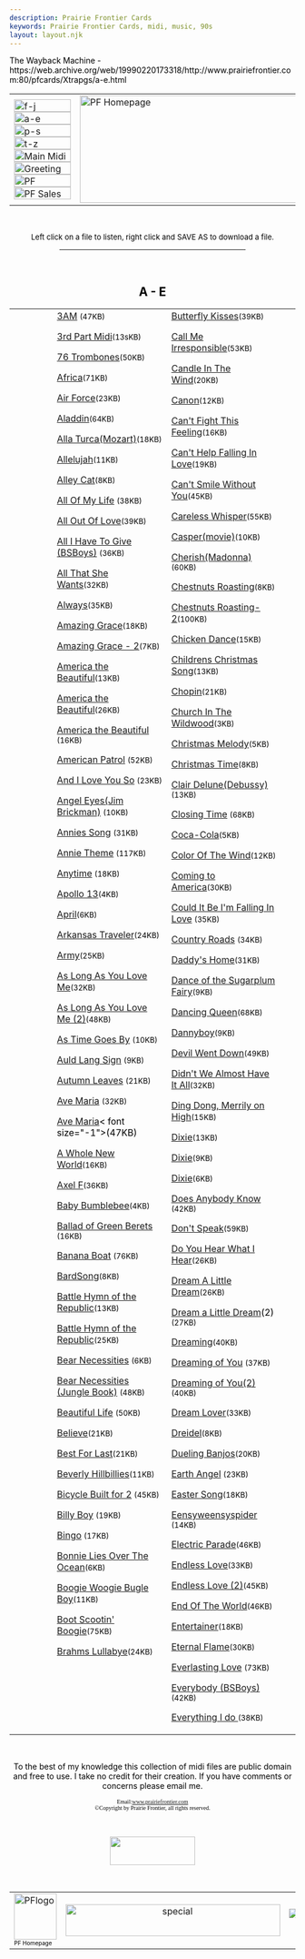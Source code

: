 ```yaml
---
description: Prairie Frontier Cards
keywords: Prairie Frontier Cards, midi, music, 90s
layout: layout.njk
---
```

<body background="/assets/prairiefrontier/images/embossbkgd1.jpg" link="Navy" text="Black" vlink="purple"><!-- BEGIN WAYBACK TOOLBAR INSERT -->
<script>__wm.rw(0);</script>
<div id="wm-ipp-base" lang="en" style="display:none;direction:ltr;">
<div id="wm-ipp" style="position:fixed;left:0;top:0;right:0;">
<div id="donato" style="position:relative;width:100%;">
<div id="donato-base">
<iframe frameborder="0" id="donato-if" scrolling="no" src="https://archive.org/includes/donate.php?as_page=1&amp;platform=wb&amp;referer=https%3A//web.archive.org/web/19990220173318/http%3A//www.prairiefrontier.com/pfcards/Xtrapgs/a-e.html" style="width:100%; height:100%">
</iframe>
</div>
</div><div id="wm-ipp-inside">
<div id="wm-toolbar" style="position:relative;display:flex;flex-flow:row nowrap;justify-content:space-between;">
<div id="wm-logo" style="/*width:110px;*/padding-top:12px;">
<a href="/web/" title="Wayback Machine home page"><img alt="Wayback Machine" border="0" src="https://web-static.archive.org/_static/images/toolbar/wayback-toolbar-logo-200.png" srcset="https://web-static.archive.org/_static/images/toolbar/wayback-toolbar-logo-100.png, https://web-static.archive.org/_static/images/toolbar/wayback-toolbar-logo-150.png 1.5x, https://web-static.archive.org/_static/images/toolbar/wayback-toolbar-logo-200.png 2x" style="width:100px"/></a>
</div>
<div class="c" style="display:flex;flex-flow:column nowrap;justify-content:space-between;flex:1;">
<form action="/web/submit" class="u" id="wmtb" method="get" name="wmtb" style="display:flex;flex-direction:row;flex-wrap:nowrap;" target="_top"><input id="wmtbURL" name="url" onfocus="this.focus();this.select();" style="flex:1;" type="text" value="http://www.prairiefrontier.com/pfcards/Xtrapgs/a-e.html"/><input name="type" type="hidden" value="replay"/><input name="date" type="hidden" value="19990220173318"/><input type="submit" value="Go"/>
</form>
<div style="display:flex;flex-flow:row nowrap;align-items:flex-end;">
<div class="s" id="wm-nav-captures" style="flex:1;">
<a class="t" href="/web/19990220173318*/http://www.prairiefrontier.com/pfcards/Xtrapgs/a-e.html" title="See a list of every capture for this URL">3 captures</a>
<div class="r" title="Timespan for captures of this URL">01 Dec 1998 - 03 May 1999</div>
</div>
<div class="k">
<a href="" id="wm-graph-anchor">
<div id="wm-ipp-sparkline" style="position: relative" title="Explore captures for this URL">
<canvas border="0" height="27" id="wm-sparkline-canvas" width="700"></canvas>
</div>
</a>
</div>
</div>
</div>
<div class="n">
<table>
<tbody>
<!-- NEXT/PREV MONTH NAV AND MONTH INDICATOR -->
<tr class="m">
<td class="b" nowrap="nowrap"><a href="https://web.archive.org/web/19981201035156/http://www.prairiefrontier.com:80/pfcards/Xtrapgs/a-e.html" title="01 Dec 1998"><strong>Dec</strong></a></td>
<td class="c" id="displayMonthEl" title="You are here: 17:33:18 Feb 20, 1999">FEB</td>
<td class="f" nowrap="nowrap"><a href="https://web.archive.org/web/19990503195521/http://www.prairiefrontier.com:80/pfcards/Xtrapgs/a-e.html" title="03 May 1999"><strong>May</strong></a></td>
</tr>
<!-- NEXT/PREV CAPTURE NAV AND DAY OF MONTH INDICATOR -->
<tr class="d">
<td class="b" nowrap="nowrap"><a href="https://web.archive.org/web/19981201035156/http://www.prairiefrontier.com:80/pfcards/Xtrapgs/a-e.html" title="03:51:56 Dec 01, 1998"><img alt="Previous capture" border="0" height="16" src="https://web-static.archive.org/_static/images/toolbar/wm_tb_prv_on.png" width="14"/></a></td>
<td class="c" id="displayDayEl" style="width:34px;font-size:22px;white-space:nowrap;" title="You are here: 17:33:18 Feb 20, 1999">20</td>
<td class="f" nowrap="nowrap"><a href="https://web.archive.org/web/19990503195521/http://www.prairiefrontier.com:80/pfcards/Xtrapgs/a-e.html" title="19:55:21 May 03, 1999"><img alt="Next capture" border="0" height="16" src="https://web-static.archive.org/_static/images/toolbar/wm_tb_nxt_on.png" width="14"/></a></td>
</tr>
<!-- NEXT/PREV YEAR NAV AND YEAR INDICATOR -->
<tr class="y">
<td class="b" nowrap="nowrap">1998</td>
<td class="c" id="displayYearEl" title="You are here: 17:33:18 Feb 20, 1999">1999</td>
<td class="f" nowrap="nowrap">2000</td>
</tr>
</tbody>
</table>
</div>
<div class="r" style="display:flex;flex-flow:column nowrap;align-items:flex-end;justify-content:space-between;">
<div id="wm-btns" style="text-align:right;height:23px;">
<span class="xxs">
<div id="wm-save-snapshot-success">success</div>
<div id="wm-save-snapshot-fail">fail</div>
<a href="#" id="wm-save-snapshot-open" title="Share via My Web Archive">
<span class="iconochive-web"></span>
</a>
<a href="https://archive.org/account/login.php" id="wm-sign-in" title="Sign In">
<span class="iconochive-person"></span>
</a>
<span class="iconochive-web" id="wm-save-snapshot-in-progress"></span>
</span>
<a class="xxs" href="http://faq.web.archive.org/" style="top:-6px;" title="Get some help using the Wayback Machine"><span class="iconochive-question" style="color:rgb(87,186,244);font-size:160%;"></span></a>
<a href="#close" id="wm-tb-close" style="top:-2px;" title="Close the toolbar"><span class="iconochive-remove-circle" style="color:#888888;font-size:240%;"></span></a>
</div>
<div class="xxs" id="wm-share">
<a href="/web/19990220173318/http://web.archive.org/screenshot/http://www.prairiefrontier.com/pfcards/Xtrapgs/a-e.html" id="wm-screenshot" title="screenshot">
<span class="wm-icon-screen-shot"></span>
</a>
<a href="#" id="wm-video" title="video">
<span class="iconochive-movies"></span>
</a>
<a data-url="https://web.archive.org/web/19990220173318/http://www.prairiefrontier.com:80/pfcards/Xtrapgs/a-e.html" href="#" id="wm-share-facebook" style="margin-right:5px;" target="_blank" title="Share on Facebook"><span class="iconochive-facebook" style="color:#3b5998;font-size:160%;"></span></a>
<a data-url="https://web.archive.org/web/19990220173318/http://www.prairiefrontier.com:80/pfcards/Xtrapgs/a-e.html" href="#" id="wm-share-twitter" style="margin-right:5px;" target="_blank" title="Share on Twitter"><span class="iconochive-twitter" style="color:#1dcaff;font-size:160%;"></span></a>
</div>
<div style="padding-right:2px;text-align:right;white-space:nowrap;">
<a class="wm-btn wm-closed" href="#expand" id="wm-expand" onclick="__wm.ex(event);return false;"><span class="iconochive-down-solid" id="wm-expand-icon"></span> <span class="xxs" style="font-size:80%;">About this capture</span></a>
</div>
</div>
</div>
<div id="wm-capinfo" style="border-top:1px solid #777;display:none; overflow: hidden">
<div id="wm-capinfo-notice" source="api"></div>
<div id="wm-capinfo-collected-by">
<div style="background-color:#666;color:#fff;font-weight:bold;text-align:center">COLLECTED BY</div>
<div id="wm-collected-by-content" style="padding:3px;position:relative">
<div style="display:inline-block;vertical-align:top;width:50%;">
<span class="c-logo" style="background-image:url(https://archive.org/services/img/alexacrawls);"></span>
		Organization: <a href="https://archive.org/details/alexacrawls" style="color:#33f;" target="_new"><span class="wm-title">Alexa Crawls</span></a>
<div style="max-height:75px;overflow:hidden;position:relative;">
<div style="position:absolute;top:0;left:0;width:100%;height:75px;background:linear-gradient(to bottom,rgba(255,255,255,0) 0%,rgba(255,255,255,0) 90%,rgba(255,255,255,255) 100%);"></div>
	  Starting in 1996, <a href="http://www.alexa.com/">Alexa Internet</a> has been donating their crawl data to the Internet Archive.  Flowing in every day, these data are added to the <a href="http://web.archive.org/">Wayback Machine</a> after an embargo period.
	</div>
</div>
<div style="display:inline-block;vertical-align:top;width:49%;">
<span class="c-logo" style="background-image:url(https://archive.org/services/img/greencrawl)"></span>
<div>Collection: <a href="https://archive.org/details/greencrawl" style="color:#33f;" target="_new"><span class="wm-title">Green Crawl</span></a></div>
<div style="max-height:75px;overflow:hidden;position:relative;">
<div style="position:absolute;top:0;left:0;width:100%;height:75px;background:linear-gradient(to bottom,rgba(255,255,255,0) 0%,rgba(255,255,255,0) 90%,rgba(255,255,255,255) 100%);"></div>
	  Crawl data donated by Alexa Internet. This data is currently not publicly accessible.
	</div>
</div>
</div>
</div>
<div id="wm-capinfo-timestamps">
<div style="background-color:#666;color:#fff;font-weight:bold;text-align:center" title="Timestamps for the elements of this page">TIMESTAMPS</div>
<div>
<div id="wm-capresources" style="margin:0 5px 5px 5px;max-height:250px;overflow-y:scroll !important"></div>
<div id="wm-capresources-loading" style="text-align:left;margin:0 20px 5px 5px;display:none"><img alt="loading" src="https://web-static.archive.org/_static/images/loading.gif"/></div>
</div>
</div>
</div></div></div></div><div id="wm-ipp-print">The Wayback Machine - https://web.archive.org/web/19990220173318/http://www.prairiefrontier.com:80/pfcards/Xtrapgs/a-e.html</div>
<script type="text/javascript">//<![CDATA[
__wm.bt(700,27,25,2,"web","http://www.prairiefrontier.com/pfcards/Xtrapgs/a-e.html","19990220173318",1996,"https://web-static.archive.org/_static/",["https://web-static.archive.org/_static/css/banner-styles.css?v=S1zqJCYt","https://web-static.archive.org/_static/css/iconochive.css?v=qtvMKcIJ"], false);
  __wm.rw(1);
//]]></script>
<!-- END WAYBACK TOOLBAR INSERT -->
<table width="100%">
<tr>
<td width="30%">
<a href="f-j.html"><img alt="f-j" border="0" height="22" src="/assets/prairiefrontier/images/f-j.jpg" width="100"/></a><br/>
<a href="k-o.html"><img alt="a-e" border="0" height="22" src="/assets/prairiefrontier/images/k-o.jpg" width="100"/></a><br/>
<a href="p-s.html"><img alt="p-s" border="0" height="22" src="/assets/prairiefrontier/images/p-s.jpg" width="100"/></a><br/>
<a href="t-z.html"><img alt="t-z" border="0" height="22" src="/assets/prairiefrontier/images/t-z.jpg" width="100"/></a><br/>
<a href="midi.html"><img alt="Main Midi" border="0" height="22" src="/assets/prairiefrontier/images/mainmidy.jpg" width="100"/></a><br/>
<a href="/web/19990220173318/http://www.prairiefrontier.com/pfcards/index.html"><img alt="Greeting Cards" border="0" height="22" src="/assets/prairiefrontier/images/pfcardsy.jpg" width="100"/></a><br/>
<a href="/web/19990220173318/http://www.prairiefrontier.com/index.html"><img alt="PF Homepage" border="0" height="22" src="/assets/prairiefrontier/images/homey.jpg" width="100"/></a><br/>
<a href="/web/19990220173318/http://www.prairiefrontier.com/pages/sales.html"><img alt="PF Sales" border="0" height="22" src="/assets/prairiefrontier/images/salesy.jpg" width="100"/></a><br/></td>
<td width="40%"><a href="/web/19990220173318/http://www.prairiefrontier.com/pfcards/index.html"><img alt="PF Homepage" border="0" height="189" src="/assets/prairiefrontier/images/midibana.gif" width="413"/></a></td>
<td width="30%"></td>
</tr>
</table>
<p><br/><p><center><font size="-1">Left click on a file to listen, right click and SAVE AS to download a file.</font>
<hr width="65%"/></center>
<p><br/>
<center><h2>A - E</h2></center>
<table width="100%">
<tr>
<td width="15%"></td>
<td valign="top" width="40%">
<a href="/assets/prairiefrontier/midi/3am_matchbox20.mid">3AM</a> <font size="-1">(47KB)</font><p>
<a href="/assets/prairiefrontier/midi/3rdpart.mid">3rd Part Midi</a><font size="-1">(13sKB)</font><p>
<a href="/assets/prairiefrontier/midi/1-76tromb.mid">76 Trombones</a><font size="-1">(50KB)</font><p>
<a href="/assets/prairiefrontier/midi/africa.mid">Africa</a><font size="-1">(71KB)</font><p>
<a href="/assets/prairiefrontier/midi/1airforce.mid">Air Force</a><font size="-1">(23KB)</font><p>
<a href="/assets/prairiefrontier/midi/aladdin.mid">Aladdin</a><font size="-1">(64KB)</font><p>
<a href="/assets/prairiefrontier/midi/allaturca_mozart.mid">Alla Turca(Mozart)</a><font size="-1">(18KB)</font><p>
<a href="/assets/prairiefrontier/midi/allelujah.mid">Allelujah</a><font size="-1">(11KB)</font><p>
<a href="/assets/prairiefrontier/midi/alleycat.mid">Alley Cat</a><font size="-1">(8KB)</font><p>
<a href="/assets/prairiefrontier/midi/allmylife-kcandjojo.mid">All Of My Life</a> <font size="-1">(38KB)</font><p>
<a href="/assets/prairiefrontier/midi/alloutoflv.mid">All Out Of Love</a><font size="-1">(39KB)</font><p>
<a href="/assets/prairiefrontier/midi/all_i_have_to_givebsb.mid">All I Have To Give (BSBoys)</a> <font size="-1">(36KB)</font><p>
<a href="/assets/prairiefrontier/midi/allthatshewants.mid">All That She Wants</a><font size="-1">(32KB)</font><p>
<a href="/assets/prairiefrontier/midi/always.mid">Always</a><font size="-1">(35KB)</font><p>
<a href="/assets/prairiefrontier/midi/amazgrc.mid">Amazing Grace</a><font size="-1">(18KB)</font><p>
<a href="/assets/prairiefrontier/midi/amazinggrace.mid">Amazing Grace - 2</a><font size="-1">(7KB)</font><p>
<a href="/assets/prairiefrontier/midi/america.mid">America the Beautiful</a><font size="-1">(13KB)</font><p>
<a href="/assets/prairiefrontier/midi/1amerbeaut.mid">America the Beautiful</a><font size="-1">(26KB)</font><p>
<a href="/assets/prairiefrontier/midi/1americabeaut.mid">America the Beautiful</a> <font size="-1">(16KB)</font><p>
<a href="/assets/prairiefrontier/midi/1americanpatrol.mid">American Patrol</a> <font size="-1">(52KB)</font><p>
<a href="/assets/prairiefrontier/midi/andiluvuso.mid">And I Love You So</a> <font size="-1">(23KB)</font><p>
<a href="/assets/prairiefrontier/midi/1angeleyes-jimbrick-bryan.mid">Angel Eyes(Jim Brickman)</a> <font size="-1">(10KB)</font><p>
<a href="/assets/prairiefrontier/midi/anniesng_jd.mid">Annies Song</a> <font size="-1">(31KB)</font><p>
<a href="/assets/prairiefrontier/midi/annietheme.mid">Annie Theme</a> <font size="-1">(117KB)</font><p>
<a href="/assets/prairiefrontier/midi/anytime.mid">Anytime</a> <font size="-1">(18KB)</font><p>
<a href="/assets/prairiefrontier/midi/1apollo13.mid">Apollo 13</a><font size="-1">(4KB)</font><p>
<a href="/assets/prairiefrontier/midi/april.mid">April</a><font size="-1">(6KB)</font><p>
<a href="/assets/prairiefrontier/midi/arkantravelr-cntry.mid">Arkansas Traveler</a><font size="-1">(24KB)</font><p>
<a href="/assets/prairiefrontier/midi/1army.mid">Army</a><font size="-1">(25KB)</font><p>
<a href="/assets/prairiefrontier/midi/as_long_as_you_love_me.mid">As Long As You Love Me</a><font size="-1">(32KB)</font><p>
<a href="/assets/prairiefrontier/midi/aslongasulvme2.mid">As Long As You Love Me (2)</a><font size="-1">(48KB)</font><p>
<a href="/assets/prairiefrontier/midi/astimegoesby.mid">As Time Goes By</a> <font size="-1">(10KB)</font><p>
<a href="/assets/prairiefrontier/midi/auldlangsign.mid">Auld Lang Sign</a> <font size="-1">(9KB)</font><p>
<a href="/assets/prairiefrontier/midi/autumnlv2.mid">Autumn Leaves</a> <font size="-1">(21KB)</font><p>
<a href="/assets/prairiefrontier/midi/avemaria.mid">Ave Maria</a> <font size="-1">(32KB)</font><p>
<a href="/assets/prairiefrontier/midi/avemaria.mid">Ave Maria</a>&lt; font size="-1"&gt;(47KB)<p>
<a href="/assets/prairiefrontier/midi/wholenw1.mid">A Whole New World</a><font size="-1">(16KB)</font><p>
<a href="/assets/prairiefrontier/midi/axel_f.mid">Axel F</a><font size="-1">(36KB)</font><p>
<a href="/assets/prairiefrontier/midi/babybumbl.mid">Baby Bumblebee</a><font size="-1">(4KB)</font><p>
<a href="/assets/prairiefrontier/midi/1balladgnberets.mid">Ballad of Green Berets</a> <font size="-1">(16KB)</font><p>
<a href="/assets/prairiefrontier/midi/bananaboatsong.mid">Banana Boat</a> <font size="-1">(76KB)</font><p>
<a href="/assets/prairiefrontier/midi/bardsong.mid">BardSong</a><font size="-1">(8KB)</font><p>
<a href="/assets/prairiefrontier/midi/bathymnofrepb.mid">Battle Hymn of the Republic</a><font size="-1">(13KB)</font><p>
<a href="/assets/prairiefrontier/midi/1battlehymnrep.mid">Battle Hymn of the Republic</a><font size="-1">(25KB)</font><p>
<a href="/assets/prairiefrontier/midi/bearnecessities.mid">Bear Necessities</a> <font size="-1">(6KB)</font><p>
<a href="/assets/prairiefrontier/midi/bearneces.mid">Bear Necessities (Jungle Book)</a> <font size="-1">(48KB)</font><p>
<a href="/assets/prairiefrontier/midi/beautifullife-pop.mid">Beautiful Life</a> <font size="-1">(50KB)</font><p>
<a href="/assets/prairiefrontier/midi/believe.mid">Believe</a><font size="-1">(21KB) </font><p>
<a href="/assets/prairiefrontier/midi/best4lst.mid">Best For Last</a><font size="-1">(21KB)</font><p>
<a href="/assets/prairiefrontier/midi/beverlyhillbillies.mid">Beverly Hillbillies</a><font size="-1">(11KB)</font><p>
<a href="/assets/prairiefrontier/midi/bicycle2.mid">Bicycle Built for 2</a> <font size="-1">(45KB)</font><p>
<a href="/assets/prairiefrontier/midi/billyboy.mid">Billy Boy</a> <font size="-1">(19KB)</font><p>
<a href="/assets/prairiefrontier/midi/bingo.mid">Bingo</a> <font size="-1">(17KB)</font><p>
<a href="/assets/prairiefrontier/midi/bonnieliesoverocean.mid">Bonnie Lies Over The Ocean</a><font size="-1">(6KB)</font><p>
<a href="/assets/prairiefrontier/midi/boogiewoogiebugleboy.mid">Boogie Woogie Bugle Boy</a><font size="-1">(11KB)</font><p>
<a href="/assets/prairiefrontier/midi/bootscootnboggie.mid">Boot Scootin' Boogie</a><font size="-1">(75KB)</font><p>
<a href="/assets/prairiefrontier/midi/brahmslullabye.mid">Brahms Lullabye</a><font size="-1">(24KB)</font><p></p></p></p></p></p></p></p></p></p></p></p></p></p></p></p></p></p></p></p></p></p></p></p></p></p></p></p></p></p></p></p></p></p></p></p></p></p></p></p></p></p></p></p></p></p></p></p></p></p></p></p></p></p></p></p></p></p></td>
<td valign="top" width="40%">
<a href="/assets/prairiefrontier/midi/butterflykiss.mid">Butterfly Kisses</a><font size="-1">(39KB)</font><p>
<a href="/assets/prairiefrontier/midi/callnmeirrespnsible_oldy.mid">Call Me Irresponsible</a><font size="-1">(53KB)</font><p>
<a href="/assets/prairiefrontier/midi/candlewd.mid">Candle In The Wind</a><font size="-1">(20KB)</font><p>
<a href="/assets/prairiefrontier/midi/canon.mid">Canon</a><font size="-1">(12KB)</font><p>
<a href="/assets/prairiefrontier/midi/cantfightthisfeeling.mid">Can't Fight This Feeling</a><font size="-1">(16KB)</font><p>
<a href="/assets/prairiefrontier/midi/canthlpfalling1.mid">Can't Help Falling In Love</a><font size="-1">(19KB)</font><p>
<a href="/assets/prairiefrontier/midi/can'tsmilewithoutu.mid">Can't Smile Without You</a><font size="-1">(45KB)</font><p>
<a href="/assets/prairiefrontier/midi/carelesswhisper.mid">Careless Whisper</a><font size="-1">(55KB)</font><p>
<a href="/assets/prairiefrontier/midi/casper_movie.mid">Casper(movie)</a><font size="-1">(10KB)</font><p>
<a href="/assets/prairiefrontier/midi/cherish.mid">Cherish(Madonna)</a><font size="-1">(60KB)</font><p>
<a href="/assets/prairiefrontier/midi/chestnuts.mid">Chestnuts Roasting</a><font size="-1">(8KB)</font><p>
<a href="/assets/prairiefrontier/midi/chestnuts2.mid">Chestnuts Roasting-2</a><font size="-1">(100KB)</font><p>
<a href="/assets/prairiefrontier/midi/chickendance.mid">Chicken Dance</a><font size="-1">(15KB)</font><p>
<a href="/assets/prairiefrontier/midi/childrenxmas.mid">Childrens Christmas Song</a><font size="-1">(13KB)</font><p>
<a href="/assets/prairiefrontier/midi/chopin.mid">Chopin</a><font size="-1">(21KB)</font><p>
<a href="/assets/prairiefrontier/midi/chinwildwood.mid">Church In The Wildwood</a><font size="-1">(3KB)</font><p>
<a href="/assets/prairiefrontier/midi/christmas_card_song.mid">Christmas Melody</a><font size="-1">(5KB)</font><p>
<a href="/assets/prairiefrontier/midi/xmastime.mid">Christmas Time</a><font size="-1">(8KB)</font><p>
<a href="/assets/prairiefrontier/midi/clairdelune_debussy.mid">Clair Delune(Debussy)</a><font size="-1">(13KB)</font><p>
<a href="/assets/prairiefrontier/midi/closingtime_semisonic.mid">Closing Time</a> <font size="-1">(68KB)</font><p>
<a href="/assets/prairiefrontier/midi/cocacola.mid">Coca-Cola</a><font size="-1">(5KB)</font><p>
<a href="/assets/prairiefrontier/midi/colorofthewind.mid">Color Of The Wind</a><font size="-1">(12KB)</font><p>
<a href="/assets/prairiefrontier/midi/america_neildia.mid">Coming to America</a><font size="-1">(30KB)</font><p>
<a href="/assets/prairiefrontier/midi/coulditbeimfalling_da.midi.mid">Could It Be I'm Falling In Love</a> <font size="-1">(35KB)</font><p>
<a href="/assets/prairiefrontier/midi/countryroads3.mid">Country Roads</a> <font size="-1">(34KB)</font><p>
<a href="/assets/prairiefrontier/midi/dadyhome.mid">Daddy's Home</a><font size="-1">(31KB)</font><p>
<a href="/assets/prairiefrontier/midi/danceofsugarplum.mid">Dance of the Sugarplum Fairy</a><font size="-1">(9KB)</font><p>
<a href="/assets/prairiefrontier/midi/dancingqueen.mid">Dancing Queen</a><font size="-1">(68KB)</font><p>
<a href="/assets/prairiefrontier/midi/dannyboy.mid">Dannyboy</a><font size="-1">(9KB)</font><p>
<a href="/assets/prairiefrontier/midi/devilwentdntoga.mid">Devil Went Down</a><font size="-1">(49KB)</font><p>
<a href="/assets/prairiefrontier/midi/didntwealmsthvitall.mid">Didn't We Almost Have It All</a><font size="-1">(32KB)</font><p>
<a href="/assets/prairiefrontier/midi/dingdong.mid">Ding Dong, Merrily on High</a><font size="-1">(15KB)</font><p>
<a href="/assets/prairiefrontier/midi/dixie.mid">Dixie</a><font size="-1">(13KB)</font><p>
<a href="/assets/prairiefrontier/midi/1-dixie1.mid">Dixie</a><font size="-1">(9KB)</font><p>
<a href="/assets/prairiefrontier/midi/dixie_cntry.mid">Dixie</a><font size="-1">(6KB)</font><p>
<a href="/assets/prairiefrontier/midi/doesanybodyknowwhattime.mid">Does Anybody Know</a> <font size="-1">(42KB)</font><p>
<a href="/assets/prairiefrontier/midi/nodoubt.mid">Don't Speak</a><font size="-1">(59KB)</font><p>
<a href="/assets/prairiefrontier/midi/doyouhear.mid">Do You Hear What I Hear</a><font size="-1">(26KB)</font><p>
<a href="/assets/prairiefrontier/midi/dreamlildream.mid">Dream A Little Dream</a><font size="-1">(26KB)</font><p>
<a href="/assets/prairiefrontier/midi/dreamalittledreamofme_debackley.mid">Dream a Little Dream</a>(2)<font size="-1">(27KB)</font><p>
<a href="/assets/prairiefrontier/midi/dreaming.mid">Dreaming</a><font size="-1">(40KB)</font><p>
<a href="/assets/prairiefrontier/midi/dreamingofyou2_selena.mid">Dreaming of You</a> <font size="-1">(37KB)</font><p>
<a href="/assets/prairiefrontier/midi/dreamingofyou_selena.mid">Dreaming of You(2)</a> <font size="-1">(40KB)</font><p>
<a href="/assets/prairiefrontier/midi/dreamlv-pop.mid">Dream Lover</a><font size="-1">(33KB)</font><p>
<a href="/assets/prairiefrontier/midi/dreidel.mid">Dreidel</a><font size="-1">(8KB)</font><p>
<a href="/assets/prairiefrontier/midi/duelinbanjo.mid">Dueling Banjos</a><font size="-1">(20KB)</font><p>
<a href="/assets/prairiefrontier/midi/earthangel-da.mid">Earth Angel</a> <font size="-1">(23KB)</font><p>
<a href="/assets/prairiefrontier/midi/eastersong.mid">Easter Song</a><font size="-1">(18KB)</font><p>
<a href="/assets/prairiefrontier/midi/eensyweensyspider.mid">Eensyweensyspider</a> <font size="-1">(14KB)</font><p>
<a href="/assets/prairiefrontier/midi/parade.mid">Electric Parade</a><font size="-1">(46KB)</font><p>
<a href="/assets/prairiefrontier/midi/endlesslove.mid">Endless Love</a><font size="-1">(33KB)</font><p>
<a href="/assets/prairiefrontier/midi/endlessluv.mid">Endless Love (2)</a><font size="-1">(45KB)</font><p>
<a href="/assets/prairiefrontier/midi/endofworld.mid">End Of The World</a><font size="-1">(46KB)</font><p>
<a href="/assets/prairiefrontier/midi/entertain.mid">Entertainer</a><font size="-1">(18KB)</font><p>
<a href="/assets/prairiefrontier/midi/eternalflm.mid">Eternal Flame</a><font size="-1">(30KB)</font><p>
<a href="/assets/prairiefrontier/midi/everlasting_love-u2.mid">Everlasting Love</a> <font size="-1">(73KB)</font><p>
<a href="/assets/prairiefrontier/midi/everybody(backstreetsback).mid">Everybody (BSBoys)</a> <font size="-1">(42KB)</font><p>
<a href="/assets/prairiefrontier/midi/everythingido.mid">Everything I do </a><font size="-1">(38KB)</font><p></p></p></p></p></p></p></p></p></p></p></p></p></p></p></p></p></p></p></p></p></p></p></p></p></p></p></p></p></p></p></p></p></p></p></p></p></p></p></p></p></p></p></p></p></p></p></p></p></p></p></p></p></p></p></p></p></p></p></td>
<td width="5%"></td>
</tr>
</table><p>
<p>
<br/>
<center>To the best of my knowledge this collection of midi files are public domain and free to use. I take no credit for their creation. If you have comments or concerns please email me.
<p>
<font color="Black" face="MS Sans Serif" size="1">Email:<a href="https://web.archive.org/web/19990220173318/mailto:wildflower@prairiefrontier.com">www.prairiefrontier.com</a><br/>
©Copyright by Prairie Frontier, all rights reserved.</font>
</p></center><p>
<br/>
<p><center>
<a href="/web/19990220173318/http://www.prairiefrontier.com/pfcards/index.html"><img border="0" height="50" src="/assets/prairiefrontier/images/po2.jpg" width="150"/></a></center>
<p>
<br/>
<table cellpadding="2" width="100%">
<tr><td width="20%"><a href="/web/19990220173318/http://www.prairiefrontier.com/pages/special.html"><img alt="PFlogo" border="0" height="81" src="/assets/prairiefrontier/images/1pfcircletiny.gif" width="75"/></a><br/><font size="1">PF Homepage</font></td>
<td align="center" width="60%"><a href="/web/19990220173318/http://www.prairiefrontier.com/gif-jpg/speclnu.jpg"><img alt="special" border="0" height="56" src="/assets/prairiefrontier/images/speclnu.jpg" width="378"/></a></td>
<td align="right" width="20%"><a href="https://web.archive.org/web/19990220173318/http://www.neisweb.com/claimItFor.htm">
<img alt="claimit" border="0" src="https://web.archive.org/web/19990220173318im_/http://www.neisweb.com:5000/neis-bin/claimItFor.pl?4.1771.11.321"/></a></td>
</tr>
</table>
</p></p></p></p></p></p></p></p></body>